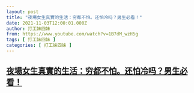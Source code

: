 ```yaml
---
layout: post
title: "夜場女生真實的生活：穷都不怕。还怕冷吗？男生必看！"
date: 2021-11-03T12:00:01.000Z
author: 打工妹四妹
from: https://www.youtube.com/watch?v=1B7dM_wzH5g
tags: [ 打工妹四妹 ]
categories: [ 打工妹四妹 ]
---
```

<!--1635940801000-->
[夜場女生真實的生活：穷都不怕。还怕冷吗？男生必看！](https://www.youtube.com/watch?v=1B7dM_wzH5g)
------

<div>

</div>
